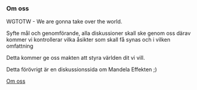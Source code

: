 ### Om oss

WGTOTW - We are gonna take over the world.

Syfte mål och genomförande, alla diskussioner skall ske genom oss
därav kommer vi kontrollerar vilka åsikter som skall få synas och i vilken omfattning

Detta kommer ge oss makten att styra världen dit vi vill.

Detta förövrigt är en diskussionssida om Mandela Effekten ;)



[Om oss](om)
